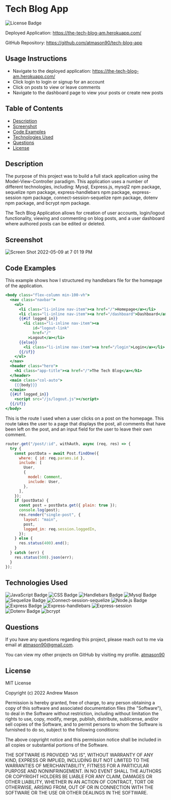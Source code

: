 # Tech Blog App

![License Badge](https://img.shields.io/badge/License-MIT-blue)

Deployed Application: https://the-tech-blog-am.herokuapp.com/

GitHub Repository: https://github.com/atmason90/tech-blog-app

## Usage Instructions
- Navigate to the deployed application: https://the-tech-blog-am.herokuapp.com/  
- Click login to login or signup for an account
- Click on posts to view or leave comments
- Navigate to the dashboard page to view your posts or create new posts

## Table of Contents

- [Description](#description)
- [Screenshot](#screenshot)
- [Code Examples](#code-examples)
- [Technologies Used](#technologies-used)
- [Questions](#questions)
- [License](#license)

## Description

The purpose of this project was to build a full stack application using the Model-View-Controller paradigm. This application uses a number of different technologies, including: Mysql, Express.js, mysql2 npm package, sequelize npm package, express-handlebars npm package, express-session npm package, connect-session-sequelize npm package, dotenv npm package, and bcrypt npm package.

The Tech Blog Application allows for creation of user accounts, login/logout functionality, viewing and commenting on blog posts, and a user dashboard where authored posts can be edited or deleted.

## Screenshot

![Screen Shot 2022-05-09 at 7 01 19 PM](https://user-images.githubusercontent.com/99947655/167529565-0c6a8a18-615a-4f4b-b25c-b8c0aaeb6678.png)

## Code Examples

This example shows how I structured my handlebars file for the homepage of the application.

```hbs
<body class="flex-column min-100-vh">
  <nav class="navbar">
    <ul>
      <li class="li-inline nav-item"><a href="/">Homepage</a></li>
      <li class="li-inline nav-item"><a href="/dashboard">Dashboard</a></li>
      {{#if logged_in}}
        <li class="li-inline nav-item"><a
            id="logout-link"
            href="/"
          >Logout</a></li>
      {{else}}
        <li class="li-inline nav-item"><a href="/login">Login</a></li>
      {{/if}}
    </ul>
  </nav>
  <header class="hero">
    <h1 class="app-title"><a href="/">The Tech Blog</a></h1>
  </header>
  <main class="col-auto">
    {{{body}}}
  </main>
  {{#if logged_in}}
    <script src="/js/logout.js"></script>
  {{/if}}
</body>
```

This is the route I used when a user clicks on a post on the homepage. This route takes the user to a page that displays the post, all comments that have been left on the post, and an input field for the user to leave their own comment.

```js
router.get("/post/:id", withAuth, async (req, res) => {
  try {
    const postData = await Post.findOne({
      where: { id: req.params.id },
      include: [
        User,
        {
          model: Comment,
          include: User,
        },
      ],
    });
    if (postData) {
      const post = postData.get({ plain: true });
      console.log(post);
      res.render("single-post", {
        layout: "main",
        post,
        logged_in: req.session.loggedIn,
      });
    } else {
      res.status(400).end();
    }
  } catch (err) {
    res.status(500).json(err);
  }
});
```

## Technologies Used

![JavaScript Badge](https://img.shields.io/badge/Language-JavaScript-yellow)
![CSS Badge](https://img.shields.io/badge/Language-CSS-blue)
![Handlebars Badge](https://img.shields.io/badge/Language-Handlebars-orange)
![Mysql Badge](https://img.shields.io/badge/Database-MySql-informational)
![Sequelize Badge](https://img.shields.io/badge/NPM-Sequelize-important)
![Connect-session-sequelize](https://img.shields.io/badge/NPM-connect--session--sequelize-brightgreen)
![Node.js Badge](https://img.shields.io/badge/Environment-Node.js-red)
![Express Badge](https://img.shields.io/badge/NPM-Express.js-green)
![Express-handlebars](https://img.shields.io/badge/NPM-express--handlebars-yellowgreen)
![Express-session](https://img.shields.io/badge/NPM-express--session-ff69b4)
![Dotenv Badge](https://img.shields.io/badge/NPM-dotenv-blueviolet)
![bcrypt](https://img.shields.io/badge/NPM-bcrypt-9cf)

## Questions

If you have any questions regarding this project, please reach out to me via email at atmason90@gmail.com.

You can view my other projects on GitHub by visiting my profile. [atmason90](https://github.com/atmason90)

## License

MIT License

Copyright (c) 2022 Andrew Mason

Permission is hereby granted, free of charge, to any person obtaining a copy of this software and associated documentation files (the "Software"), to deal in the Software without restriction, including without limitation the rights to use, copy, modify, merge, publish, distribute, sublicense, and/or sell copies of the Software, and to permit persons to whom the Software is furnished to do so, subject to the following conditions:

The above copyright notice and this permission notice shall be included in all copies or substantial portions of the Software.

THE SOFTWARE IS PROVIDED "AS IS", WITHOUT WARRANTY OF ANY KIND, EXPRESS OR IMPLIED, INCLUDING BUT NOT LIMITED TO THE WARRANTIES OF MERCHANTABILITY, FITNESS FOR A PARTICULAR PURPOSE AND NONINFRINGEMENT. IN NO EVENT SHALL THE AUTHORS OR COPYRIGHT HOLDERS BE LIABLE FOR ANY CLAIM, DAMAGES OR OTHER LIABILITY, WHETHER IN AN ACTION OF CONTRACT, TORT OR OTHERWISE, ARISING FROM, OUT OF OR IN CONNECTION WITH THE SOFTWARE OR THE USE OR OTHER DEALINGS IN THE SOFTWARE.
